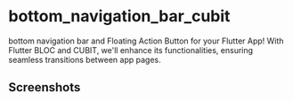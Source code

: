 # bottom_navigation_bar_cubit

bottom navigation bar and Floating Action Button for your Flutter App! 
With Flutter BLOC and CUBIT, we'll enhance its functionalities, 
ensuring seamless transitions between app pages.

## Screenshots

